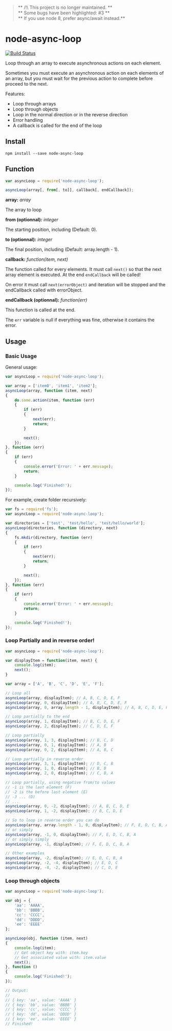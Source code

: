 > ** /!\ This project is no longer maintained. ** <br>
> ** Some bugs have been highlighted: #3 ** <br>
> ** If you use node 8, prefer async/await instead.**

# node-async-loop

[![Build Status](https://travis-ci.org/nathan818fr/async-loop.svg)](https://travis-ci.org/nathan818fr/async-loop)

Loop through an array to execute asynchronous actions on each element.

Sometimes you must execute an asynchronous action on each elements of an array, but you must wait for the previous
action to complete before proceed to the next.

Features:
* Loop through arrays
* Loop through objects
* Loop in the normal direction or in the reverse direction
* Error handling
* A callback is called for the end of the loop

## Install ##
```
npm install --save node-async-loop
```

## Function ##
```js
var asyncLoop = require('node-async-loop');

asyncLoop(array[, from[, to]], callback[, endCallback]);
```

**array:** *array*

The array to loop

**from (optionnal):** *integer*

The starting position, including (Default: 0).

**to (optionnal):** *integer*

The final position, including (Default: array.length - 1).

**callback:** *function(item, next)*

The function called for every elements.
It must call `next()` so that the next array element is executed.
At the end `endCallback` will be called!

On error it must call `next(errorObject)` and iteration will be stopped and the endCallback called with errorObject.

**endCallback (optionnal):** *function(err)*

This function is called at the end.

The `err` variable is null if everything was fine, otherwise it contains the error.

## Usage ##

### Basic Usage ###
General usage:
```js
var asyncLoop = require('node-async-loop');

var array = ['item0', 'item1', 'item2'];
asyncLoop(array, function (item, next)
{
    do.some.action(item, function (err)
    {
        if (err)
        {
            next(err);
            return;
        }

        next();
    });
}, function (err)
{
    if (err)
    {
        console.error('Error: ' + err.message);
        return;
    }

    console.log('Finished!');
});
```

For example, create folder recursively:
```js
var fs = require('fs');
var asyncLoop = require('node-async-loop');

var directories = ['test', 'test/hello', 'test/hello/world'];
asyncLoop(directories, function (directory, next)
{
    fs.mkdir(directory, function (err)
    {
        if (err)
        {
            next(err);
            return;
        }

        next();
    });
}, function (err)
{
    if (err)
    {
        console.error('Error: ' + err.message);
        return;
    }

    console.log('Finished!');
});
```

### Loop Partially and in reverse order! ###
```js
var asyncLoop = require('node-async-loop');

var displayItem = function(item, next) {
    console.log(item);
    next();
}

var array = ['A', 'B', 'C', 'D', 'E', 'F'];

// Loop all
asyncLoop(array, displayItem); // A, B, C, D, E, F
asyncLoop(array, 0, displayItem); // A, B, C, D, E, F
asyncLoop(array, 0, array.length - 1, displayItem); // A, B, C, D, E, F

// Loop partially to the end
asyncLoop(array, 1, displayItem); // B, C, D, E, F
asyncLoop(array, 2, displayItem); // C, D, E, F

// Loop partially
asyncLoop(array, 1, 3, displayItem); // B, C, D
asyncLoop(array, 0, 1, displayItem); // A, B
asyncLoop(array, 0, 2, displayItem); // A, B, C

// Loop partially in reverse order
asyncLoop(array, 3, 1, displayItem); // D, C, B
asyncLoop(array, 1, 0, displayItem); // B, B
asyncLoop(array, 2, 0, displayItem); // C, B, A

// Loop partially, using negative from/to values
// -1 is the last element (F)
// -2 is the before last element (E)
// -3 ... (D)
// ...
asyncLoop(array, 0, -2, displayItem); // A, B, C, D, E
asyncLoop(array, 1, -2, displayItem); // B, C, D, E

// So to loop in reverse order you can do
asyncLoop(array, array.length - 1, 0, displayItem); // F, E, D, C, B, A
// or simply
asyncLoop(array, -1, 0, displayItem); // F, E, D, C, B, A
// or simply simply
asyncLoop(array, -1, displayItem); // F, E, D, C, B, A

// Other examples
asyncLoop(array, -2, displayItem); // E, D, C, B, A
asyncLoop(array, -2, -4, displayItem); // E, D, C
asyncLoop(array, -4, -2, displayItem); // C, D, E
```

### Loop through objects ###
```js
var asyncLoop = require('node-async-loop');

var obj = {
    'aa': 'AAAA',
    'bb': 'BBBB',
    'cc': 'CCCC',
    'dd': 'DDDD',
    'ee': 'EEEE'
};

asyncLoop(obj, function (item, next)
{
    console.log(item);
    // Get object key with: item.key
    // Get associated value with: item.value
    next();
}, function ()
{
    console.log('Finished!');
});

// Output:
//
// { key: 'aa', value: 'AAAA' }
// { key: 'bb', value: 'BBBB' }
// { key: 'cc', value: 'CCCC' }
// { key: 'dd', value: 'DDDD' }
// { key: 'ee', value: 'EEEE' }
// Finished!
```
